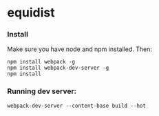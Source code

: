 # equidist

### Install
Make sure you have node and npm installed. Then:

    npm install webpack -g
    npm install webpack-dev-server -g
    npm install

### Running dev server:

    webpack-dev-server --content-base build --hot
